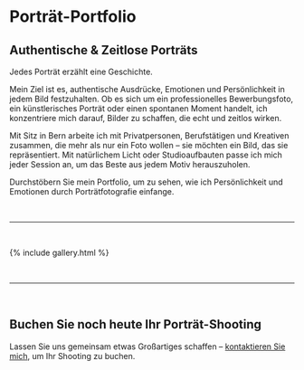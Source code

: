 <div class="text-content">

<h1>Porträt-Portfolio</h1>

<h2>Authentische & Zeitlose Porträts</h2>

<p>Jedes Porträt erzählt eine Geschichte.</p>

<p>Mein Ziel ist es, authentische Ausdrücke, Emotionen und Persönlichkeit in jedem Bild festzuhalten. Ob es sich um ein professionelles Bewerbungsfoto, ein künstlerisches Porträt oder einen spontanen Moment handelt, ich konzentriere mich darauf, Bilder zu schaffen, die echt und zeitlos wirken.</p>

<p>Mit Sitz in Bern arbeite ich mit Privatpersonen, Berufstätigen und Kreativen zusammen, die mehr als nur ein Foto wollen – sie möchten ein Bild, das sie repräsentiert. Mit natürlichem Licht oder Studioaufbauten passe ich mich jeder Session an, um das Beste aus jedem Motiv herauszuholen.</p>

<p>Durchstöbern Sie mein Portfolio, um zu sehen, wie ich Persönlichkeit und Emotionen durch Porträtfotografie einfange.</p>
<br>
<hr>
<br>
</div>

{% include gallery.html %}

<div class="text-content">

<br>
<hr>
<br>

<h2>Buchen Sie noch heute Ihr Porträt-Shooting</h2>

Lassen Sie uns gemeinsam etwas Großartiges schaffen – <a href="/de/contact/" class="button">kontaktieren Sie mich</a>, um Ihr Shooting zu buchen.

</div>
